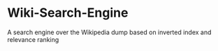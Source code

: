 # Wiki-Search-Engine
A search engine over the Wikipedia dump based on inverted index and relevance ranking
